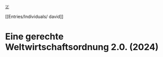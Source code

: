 [🇿](zotero://select/library/items/W5I4QGAI)

[[Entries/Individuals/ david]] 
# Eine gerechte Weltwirtschaftsordnung 2.0. (2024)


